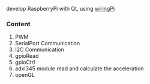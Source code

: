 develop RaspberryPi with Qt, using [wiringPi](<https://github.com/WiringPi/WiringPi>)

### Content

1. PWM
2. SerialPort Communication
3. I2C Communication
4. gpioRead
5. gpioCtrl
6. adxl345 module read and calculate the acceleration
7. openGL

